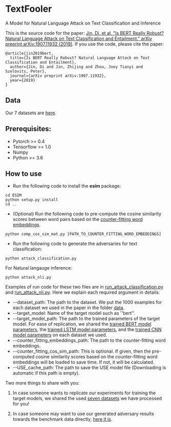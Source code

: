 # TextFooler
A Model for Natural Language Attack on Text Classification and Inference

This is the source code for the paper: [Jin, Di, et al. "Is BERT Really Robust? Natural Language Attack on Text Classification and Entailment." arXiv preprint arXiv:1907.11932 (2019)](https://arxiv.org/pdf/1907.11932.pdf). If you use the code, please cite the paper:

```
@article{jin2019bert,
  title={Is BERT Really Robust? Natural Language Attack on Text Classification and Entailment},
  author={Jin, Di and Jin, Zhijing and Zhou, Joey Tianyi and Szolovits, Peter},
  journal={arXiv preprint arXiv:1907.11932},
  year={2019}
}
```

## Data
Our 7 datasets are [here](https://bit.ly/nlp_adv_data).

## Prerequisites:
* Pytorch >= 0.4
* Tensorflow >= 1.0 
* Numpy
* Python >= 3.6

## How to use

* Run the following code to install the **esim** package:

 ```
cd ESIM
python setup.py install
cd ..
```

* (Optional) Run the following code to pre-compute the cosine similarity scores between word pairs based on the [counter-fitting word embeddings](https://drive.google.com/open?id=1bayGomljWb6HeYDMTDKXrh0HackKtSlx).

```
python comp_cos_sim_mat.py [PATH_TO_COUNTER_FITTING_WORD_EMBEDDINGS]
```

* Run the following code to generate the adversaries for text classification:

```
python attack_classification.py
```

For Natural langauge inference:

```
python attack_nli.py
```

Examples of run code for these two files are in [run_attack_classification.py](https://github.com/jind11/TextFooler/blob/master/run_attack_classification.py) and [run_attack_nli.py](https://github.com/jind11/TextFooler/blob/master/run_attack_nli.py). Here we explain each required argument in details:

  * --dataset_path: The path to the dataset. We put the 1000 examples for each dataset we used in the paper in the folder [data](https://github.com/jind11/TextFooler/tree/master/data).
  * --target_model: Name of the target model such as ''bert''.
  * --target_model_path: The path to the trained parameters of the target model. For ease of replication, we shared the [trained BERT model parameters](https://drive.google.com/drive/folders/1wKjelHFcqsT3GgA7LzWmoaAHcUkP4c7B?usp=sharing), the [trained LSTM model parameters](https://drive.google.com/drive/folders/108myH_HHtBJX8MvhBQuvTGb-kGOce5M2?usp=sharing), and the [trained CNN model parameters](https://drive.google.com/drive/folders/1Ifowzfers0m1Aw2vE8O7SMifHUhkTEjh?usp=sharing) on each dataset we used.
  * --counter_fitting_embeddings_path: The path to the counter-fitting word embeddings.
  * --counter_fitting_cos_sim_path: This is optional. If given, then the pre-computed cosine similarity scores based on the counter-fitting word embeddings will be loaded to save time. If not, it will be calculated.
  * --USE_cache_path: The path to save the USE model file (Downloading is automatic if this path is empty).
  
Two more things to share with you:

1. In case someone wants to replicate our experiments for training the target models, we shared the used [seven datasets](https://drive.google.com/open?id=1N-FYUa5XN8qDs4SgttQQnrkeTXXAXjTv) we have processed for you!

2. In case someone may want to use our generated adversary results towards the benchmark data directly, [here it is](https://drive.google.com/open?id=1V8CJhrvqfeoYNZ5ov4HBE6Vq1e-MFkYy).
